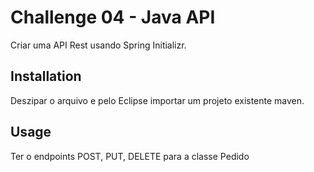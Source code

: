 # Challenge 04 - Java API

Criar uma API Rest usando Spring Initializr.

## Installation

Deszipar o arquivo e pelo Eclipse importar um projeto existente maven.

## Usage

Ter o endpoints POST, PUT, DELETE para a classe Pedido
